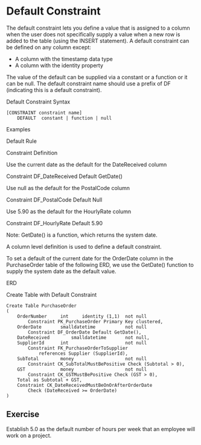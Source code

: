 ﻿# Default Constraint

The default constraint lets you define a value that is assigned to a column when the user does not specifically supply a value when a new row is added to the table (using the INSERT statement). A default constraint can be defined on any column except:

-   A column with the timestamp data type
-   A column with the identity property

The value of the default can be supplied via a constant or a function or it can be null. The default constraint name should use a prefix of DF (indicating this is a default constraint).

Default Constraint Syntax

```
[CONSTRAINT constraint name]
    DEFAULT  constant | function | null
```

Examples

Default Rule

Constraint Definition

Use the current date as the default for the DateReceived column

Constraint DF_DateReceived Default GetDate()

Use null as the default for the PostalCode column

Constraint DF_PostalCode Default Null

Use 5.90 as the default for the HourlyRate column

Constraint DF_HourlyRate Default 5.90

Note: GetDate() is a function, which returns the system date.

A column level definition is used to define a default constraint.

To set a default of the current date for the OrderDate column in the PurchaseOrder table of the following ERD, we use the GetDate() function to supply the system date as the default value.

ERD

Create Table with Default Constraint

```
Create Table PurchaseOrder
(
    OrderNumber     int     identity (1,1)  not null
        Constraint PK_PurchaseOrder Primary Key clustered,
    OrderDate       smalldatetime           not null
        Constraint DF_OrderDate Default GetDate(),
    DateReceived        smalldatetime       not null,
    SupplierId      int                     not null
        Constraint FK_PurchaseOrderToSupplier
            references Supplier (SupplierId),
    SubTotal        money                   not null
        Constraint CK_SubTotalMustBePositive Check (Subtotal > 0),
    GST             money                   not null
        Constraint CK_GSTMustBePositive Check (GST > 0),
    Total as Subtotal + GST,
    Constraint CK_DateReceivedMustBeOnOrAfterOrderDate
        Check (DateReceived >= OrderDate)
)
```

## Exercise

Establish 5.0 as the default number of hours per week that an employee will work on a project.